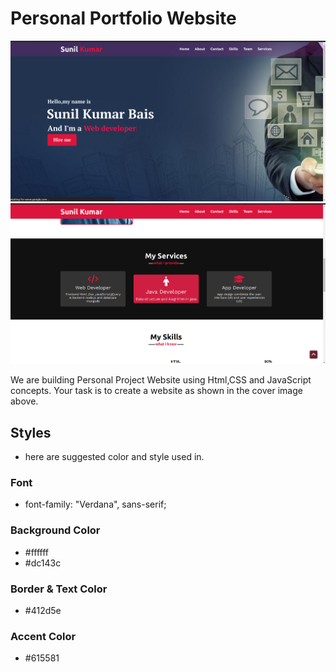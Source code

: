 # Personal Portfolio Website

![Cover Image](https://raw.githubusercontent.com/ravi0900/portfolio-website-codedamn/master/assets/design/Preview1.png)
![Cover Image](https://raw.githubusercontent.com/ravi0900/portfolio-website-codedamn/master/assets/design/Preview2.png)

We are building Personal Project Website using Html,CSS and JavaScript concepts. Your task is to create a website as shown in the cover image above.

## Styles
 * here are suggested color and style used in. 

### Font
- font-family: "Verdana", sans-serif;

### Background Color
- #ffffff
- #dc143c

### Border & Text Color
- #412d5e 

### Accent Color
- #615581